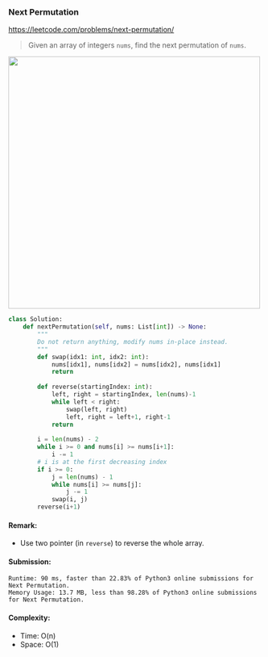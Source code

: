 ### Next Permutation
https://leetcode.com/problems/next-permutation/
>Given an array of integers `nums`, find the next permutation of `nums`.

<p>
    <img src="https://leetcode.com/media/original_images/31_Next_Permutation.gif" width="500" />
</p>

```python
class Solution:
    def nextPermutation(self, nums: List[int]) -> None:
        """
        Do not return anything, modify nums in-place instead.
        """
        def swap(idx1: int, idx2: int):
            nums[idx1], nums[idx2] = nums[idx2], nums[idx1]
            return
    
        def reverse(startingIndex: int):
            left, right = startingIndex, len(nums)-1
            while left < right:
                swap(left, right)
                left, right = left+1, right-1
            return
        
        i = len(nums) - 2
        while i >= 0 and nums[i] >= nums[i+1]:
            i -= 1
        # i is at the first decreasing index
        if i >= 0:
            j = len(nums) - 1
            while nums[i] >= nums[j]:
                j -= 1
            swap(i, j)
        reverse(i+1)
```
#### Remark:
- Use two pointer (in `reverse`) to reverse the whole array.
#### Submission:
```
Runtime: 90 ms, faster than 22.83% of Python3 online submissions for Next Permutation.
Memory Usage: 13.7 MB, less than 98.28% of Python3 online submissions for Next Permutation.
```
#### Complexity:
- Time: O(n)
- Space: O(1)
